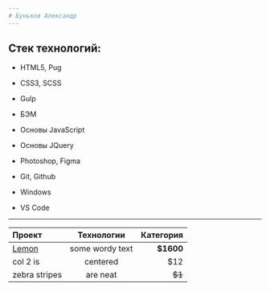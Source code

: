 ```yaml
---
# Буньков Александр
---
```

Cтек технологий:
-----------------------------------
* HTML5, Pug
* CSS3, SCSS
* Gulp
* БЭМ
*  Основы JavaScript
*  Основы JQuery
* Photoshop, Figma

* Git, Github
* Windows
* VS Code
---



| Проект  | Технологии  | Категория |
|:------------------------------------------- |:-----------------------------:| ---------------------------------------:|
| [Lemon](https://bunkovalexander.github.io/MyFirstRepository/)      | some wordy text |     **$1600** |
| col 2 is      | centered        |         $12   |
| zebra stripes | are neat        |        ~~$1~~ |

